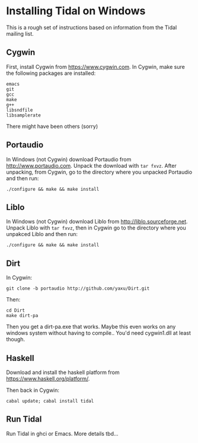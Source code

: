 # Installing Tidal on Windows

This is a rough set of instructions based on information from the Tidal 
mailing list.


## Cygwin
First, install Cygwin from https://www.cygwin.com. In Cygwin, make sure the
following packages are installed:

~~~~
emacs
git
gcc
make
g++
libsndfile
libsamplerate
~~~~

There might have been others (sorry)

## Portaudio

In Windows (not Cygwin) download Portaudio from http://www.portaudio.com. Unpack
the download with `tar fxvz`. After unpacking, from Cygwin, go to the directory
where you unpacked Portaudio and then run:

~~~~
./configure && make && make install
~~~~

## Liblo

In Windows (not Cygwin) download Liblo from http://liblo.sourceforge.net.
Unpack Liblo with `tar fxvz`, then in Cygwin go to the directory where you
unpakced Liblo and then run:

~~~~
./configure && make && make install
~~~~

## Dirt

In Cygwin:

~~~~
git clone -b portaudio http://github.com/yaxu/Dirt.git
~~~~

Then:

~~~~
cd Dirt
make dirt-pa
~~~~

Then you get a dirt-pa.exe that works. Maybe this even works on any
windows system without having to compile.. You'd need cygwin1.dll at
least though.

## Haskell

Download and install the haskell platform from https://www.haskell.org/platform/.

Then back in Cygwin:

~~~~
cabal update; cabal install tidal
~~~~

## Run Tidal

Run Tidal in ghci or Emacs. More details tbd...

